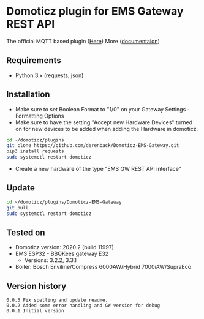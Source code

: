 # Domoticz plugin for EMS Gateway REST API
The official MQTT based plugin ([Here](https://github.com/bbqkees/ems-esp-domoticz-plugin))
More ([documentaion](https://emsesp.github.io/docs/#/Command?id=http-api))

## Requirements
- Python 3.x (requests, json)

## Installation
- Make sure to set Boolean Format to "1/0" on your Gateway Settings - Formatting Options
- Make sure to have the setting "Accept new Hardware Devices" turned on for new devices to be added when adding the Hardware in domoticz.

```bash
cd ~/domoticz/plugins
git clone https://github.com/derenback/Domoticz-EMS-Gateway.git
pip3 install requests
sudo systemctl restart domoticz
```
- Create a new hardware of the type "EMS GW REST API interface"

## Update
```bash
cd ~/domoticz/plugins/Domoticz-EMS-Gateway
git pull
sudo systemctl restart domoticz
```

## Tested on
- Domoticz version: 2020.2 (build 11997)
- EMS ESP32 - BBQKees gateway E32 
    - Versions: 3.2.2, 3.3.1
- Boiler: Bosch Enviline/Compress 6000AW/Hybrid 7000iAW/SupraEco

## Version history
    0.0.3 Fix spelling and update readme.
    0.0.2 Added some error handling and GW version for debug
    0.0.1 Initial version


